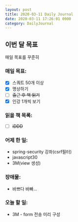 ```yaml
---
layout: post
title: 2020-03-11 Daily Journal
date: 2020-03-11 17:26:01 0900
category: DailyJournal
---
```


## 이번 달 목표
매일 목표를 꾸준히

### 매일 목표:
- [x] 스쿼트 50개 이상
- [x] 명상하기
- [ ] ~~출근 후 책 읽기~~
- [x] 인강 1개씩 보기

### 읽을 책 목록:
- [ ] ~~iDDD~~

### 어제 한 일:
* spring-security 강좌(csrf필터)
* javascript30
* 3M(view 생성)

### 장애물:
* 바쁘다 바빠...

### 오늘 할 일:
* 3M - form 전송 미리 구성